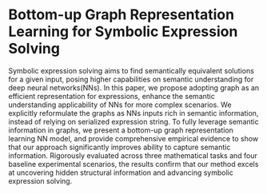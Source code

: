 # Bottom-up Graph Representation Learning for Symbolic Expression Solving 
Symbolic expression solving aims to find semantically equivalent solutions for a given input, posing higher capabilities on semantic understanding for deep neural networks(NNs). 
In this paper, we propose adopting graph as an efficient representation for expressions, enhance the semantic understanding applicability of NNs for more complex scenarios.
We explicitly reformulate the graphs as NNs inputs rich in semantic information, instead of relying on serialized expression string.
To fully leverage semantic information in graphs, we present a bottom-up graph representation learning NN model, and provide comprehensive empirical evidence to show that our approach significantly improves ability to capture semantic information.
Rigorously evaluated across three mathematical tasks and four baseline experimental scenarios, the results confirm that our method excels at uncovering hidden structural information and advancing symbolic expression solving.
